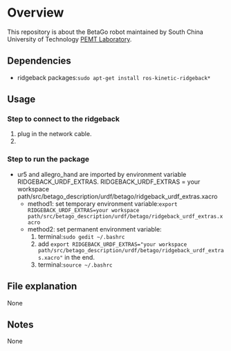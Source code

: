 # Overview
This repository is about the BetaGo robot maintained by South China University of Technology [PEMT Laboratory](http://www.scut.edu.cn/pemt/).
## Dependencies
- ridgeback packages:`sudo apt-get install ros-kinetic-ridgeback*`
## Usage
### Step to connect to the ridgeback
1. plug in the network cable.
2. 
### Step to run the package
- ur5 and allegro_hand are imported by environment variable RIDGEBACK_URDF_EXTRAS. RIDGEBACK_URDF_EXTRAS = your workspace path/src/betago_description/urdf/betago/ridgeback_urdf_extras.xacro
     - method1: set temporary environment variable:`export RIDGEBACK_URDF_EXTRAS=your workspace path/src/betago_description/urdf/betago/ridgeback_urdf_extras.xacro`
    - method2: set permanent environment variable:
        1. terminal:`sudo gedit ~/.bashrc`
        2. add `export RIDGEBACK_URDF_EXTRAS="your workspace path/src/betago_description/urdf/betago/ridgeback_urdf_extras.xacro"` in the end.
        3. terminal:`source ~/.bashrc`
   
## File explanation
None
## Notes
None
